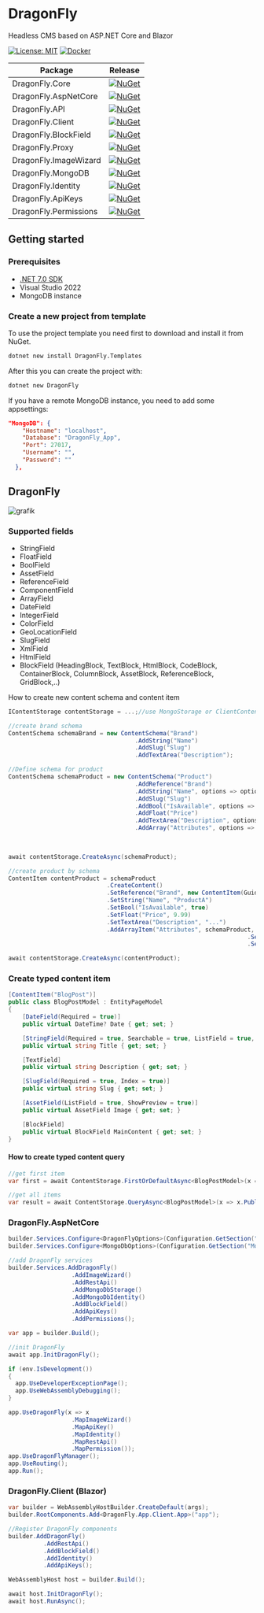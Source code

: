 # DragonFly
Headless CMS based on ASP.NET Core and Blazor

[![License: MIT](https://img.shields.io/badge/License-MIT-yellow.svg)](https://opensource.org/licenses/MIT)
[![Docker](https://img.shields.io/docker/pulls/usercode/dragonfly)](https://hub.docker.com/r/usercode/dragonfly)

| Package                     | Release | 
|-----------------------------|-----------------|
| DragonFly.Core              | [![NuGet](https://img.shields.io/nuget/vpre/DragonFly.Core.svg)](https://www.nuget.org/packages/DragonFly.Core/) |
| DragonFly.AspNetCore        | [![NuGet](https://img.shields.io/nuget/vpre/DragonFly.AspNetCore.svg)](https://www.nuget.org/packages/DragonFly.AspNetCore/) |
| DragonFly.API               | [![NuGet](https://img.shields.io/nuget/vpre/DragonFly.API.svg)](https://www.nuget.org/packages/DragonFly.API/) |
| DragonFly.Client            | [![NuGet](https://img.shields.io/nuget/vpre/DragonFly.Client.svg)](https://www.nuget.org/packages/DragonFly.Client/) |
| DragonFly.BlockField        | [![NuGet](https://img.shields.io/nuget/vpre/DragonFly.BlockField.svg)](https://www.nuget.org/packages/DragonFly.BlockField/) |
| DragonFly.Proxy             | [![NuGet](https://img.shields.io/nuget/vpre/DragonFly.Proxy.svg)](https://www.nuget.org/packages/DragonFly.Proxy/) |
| DragonFly.ImageWizard       | [![NuGet](https://img.shields.io/nuget/vpre/DragonFly.ImageWizard.svg)](https://www.nuget.org/packages/DragonFly.ImageWizard/) |
| DragonFly.MongoDB           | [![NuGet](https://img.shields.io/nuget/vpre/DragonFly.MongoDB.svg)](https://www.nuget.org/packages/DragonFly.MongoDB/) |
| DragonFly.Identity       | [![NuGet](https://img.shields.io/nuget/vpre/DragonFly.Identity.svg)](https://www.nuget.org/packages/DragonFly.Identity/) |
| DragonFly.ApiKeys       | [![NuGet](https://img.shields.io/nuget/vpre/DragonFly.ApiKeys.svg)](https://www.nuget.org/packages/DragonFly.ApiKeys/) |
| DragonFly.Permissions       | [![NuGet](https://img.shields.io/nuget/vpre/DragonFly.Permissions.svg)](https://www.nuget.org/packages/DragonFly.Permissions/) |

## Getting started

### Prerequisites

* [.NET 7.0 SDK](https://dotnet.microsoft.com/download/dotnet/7.0)
* Visual Studio 2022
* MongoDB instance

### Create a new project from template

To use the project template you need first to download and install it from NuGet. 

~~~ bash
dotnet new install DragonFly.Templates
~~~

After this you can create the project with:

~~~ bash
dotnet new DragonFly
~~~

If you have a remote MongoDB instance, you need to add some appsettings:

~~~ json
"MongoDB": {
    "Hostname": "localhost",
    "Database": "DragonFly_App",
    "Port": 27017,
    "Username": "",
    "Password": ""
  },
~~~

## DragonFly

![grafik](https://user-images.githubusercontent.com/2958488/208325922-9e55b4d0-9e08-4e0a-96c1-855fe1361584.png)

### Supported fields
- StringField
- FloatField
- BoolField
- AssetField
- ReferenceField
- ComponentField
- ArrayField
- DateField
- IntegerField
- ColorField
- GeoLocationField
- SlugField
- XmlField
- HtmlField
- BlockField (HeadingBlock, TextBlock, HtmlBlock, CodeBlock, ContainerBlock, ColumnBlock, AssetBlock, ReferenceBlock, GridBlock,..)

How to create new content schema and content item
```csharp
IContentStorage contentStorage = ...;//use MongoStorage or ClientContentService (http client)

//create brand schema
ContentSchema schemaBrand = new ContentSchema("Brand")
                                    .AddString("Name")
                                    .AddSlug("Slug")
                                    .AddTextArea("Description");

//Define schema for product
ContentSchema schemaProduct = new ContentSchema("Product")
                                    .AddReference("Brand")
                                    .AddString("Name", options => options.IsRequired = true)
                                    .AddSlug("Slug")
                                    .AddBool("IsAvailable", options => options.DefaultValue = true)
                                    .AddFloat("Price")
                                    .AddTextArea("Description", options => options.MaxLength = 255)
                                    .AddArray("Attributes", options => options
                                                                        .AddString("Name")
                                                                        .AddString("Value"));

await contentStorage.CreateAsync(schemaProduct);

//create product by schema
ContentItem contentProduct = schemaProduct
                            .CreateContent()
                            .SetReference("Brand", new ContentItem(Guid.Parse(""), schemaBrand))
                            .SetString("Name", "ProductA")
                            .SetBool("IsAvailable", true)
                            .SetFloat("Price", 9.99)
                            .SetTextArea("Description", "...")
                            .AddArrayItem("Attributes", schemaProduct, item => item
                                                                    .SetString("Name", "Size")
                                                                    .SetString("Value", "M"));

await contentStorage.CreateAsync(contentProduct);

```

### Create typed content item

```csharp
[ContentItem("BlogPost")]
public class BlogPostModel : EntityPageModel
{
    [DateField(Required = true)]
    public virtual DateTime? Date { get; set; }

    [StringField(Required = true, Searchable = true, ListField = true, MinLength = 8, MaxLength = 512)]
    public virtual string Title { get; set; }

    [TextField]
    public virtual string Description { get; set; }

    [SlugField(Required = true, Index = true)]
    public virtual string Slug { get; set; }

    [AssetField(ListField = true, ShowPreview = true)]
    public virtual AssetField Image { get; set; }

    [BlockField]
    public virtual BlockField MainContent { get; set; }
}
```

#### How to create typed content query
```csharp
//get first item
var first = await ContentStorage.FirstOrDefaultAsync<BlogPostModel>(x => x.SlugQuery(x => x.Slug, slug));

//get all items
var result = await ContentStorage.QueryAsync<BlogPostModel>(x => x.Published(true).Top(10).SlugQuery(x => x.Slug, slug));
```

### DragonFly.AspNetCore	

```csharp
builder.Services.Configure<DragonFlyOptions>(Configuration.GetSection("General"));
builder.Services.Configure<MongoDbOptions>(Configuration.GetSection("MongoDB"));

//add DragonFly services
builder.Services.AddDragonFly()
                  .AddImageWizard()
                  .AddRestApi()
                  .AddMongoDbStorage()
                  .AddMongoDbIdentity()
                  .AddBlockField()
                  .AddApiKeys()
                  .AddPermissions();

var app = builder.Build();

//init DragonFly
await app.InitDragonFly();

if (env.IsDevelopment())
{
  app.UseDeveloperExceptionPage();
  app.UseWebAssemblyDebugging();
}

app.UseDragonFly(x => x             
                  .MapImageWizard()
                  .MapApiKey()
                  .MapIdentity()
                  .MapRestApi()
                  .MapPermission());
app.UseDragonFlyManager();
app.UseRouting();
app.Run();
```

### DragonFly.Client (Blazor)

```csharp
var builder = WebAssemblyHostBuilder.CreateDefault(args);
builder.RootComponents.Add<DragonFly.App.Client.App>("app");

//Register DragonFly components
builder.AddDragonFly()
          .AddRestApi()
          .AddBlockField()
          .AddIdentity()
          .AddApiKeys();

WebAssemblyHost host = builder.Build();

await host.InitDragonFly();
await host.RunAsync();
```
